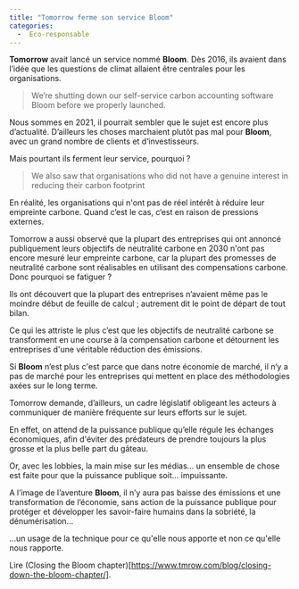 ```yaml
---
title: "Tomorrow ferme son service Bloom"
categories:
  -  Eco-responsable
---
```


**Tomorrow** avait lancé un service nommé **Bloom**. Dès 2016, ils avaient dans l’idée que les questions de climat allaient être centrales pour les organisations.

> We’re shutting down our self-service carbon accounting software Bloom before we properly launched.

Nous sommes en 2021, il pourrait sembler que le sujet est encore plus d’actualité. D’ailleurs les choses marchaient plutôt pas mal pour **Bloom**, avec un grand nombre de clients et d‘investisseurs.

Mais pourtant ils ferment leur service, pourquoi ?

> We also saw that organisations who did not have a genuine interest in reducing their carbon footprint

En réalité, les organisations qui n'ont pas de réel intérêt à réduire leur empreinte carbone. Quand c’est le cas, c‘est en raison de pressions externes.

Tomorrow a aussi observé que la plupart des entreprises qui ont annoncé publiquement leurs objectifs de neutralité carbone en 2030 n'ont pas encore mesuré leur empreinte carbone, car la plupart des promesses de neutralité carbone sont réalisables en utilisant des compensations carbone.  
Donc pourquoi se fatiguer ?

Ils ont découvert que la plupart des entreprises n’avaient même pas le moindre début de feuille de calcul ; autrement dit le point de départ de tout bilan.

Ce qui les attriste le plus c’est que les objectifs de neutralité carbone se transforment en une course à la compensation carbone et détournent les entreprises d'une véritable réduction des émissions.

Si **Bloom** n’est plus c'est parce que dans notre économie de marché, il n‘y a pas de marché pour les entreprises qui mettent en place des méthodologies axées sur le long terme.

Tomorrow demande, d’ailleurs, un cadre législatif obligeant les acteurs à communiquer de manière fréquente sur leurs efforts sur le sujet.

En effet, on attend de la puissance publique qu’elle régule les échanges économiques, afin d'éviter des prédateurs de prendre toujours la plus grosse et la plus belle part du gâteau.

Or, avec les lobbies, la main mise sur les médias… un ensemble de chose est faite pour que la puissance publique soit… impuissante.

A l’image de l’aventure **Bloom**, il n’y aura pas baisse des émissions et une transformation de l’économie, sans action de la puissance publique pour protéger et développer les savoir-faire humains dans la sobriété, la dénumérisation… 

…un usage de la technique pour ce qu'elle nous apporte et non ce qu'elle nous rapporte. 

Lire (Closing the Bloom chapter)[https://www.tmrow.com/blog/closing-down-the-bloom-chapter/].



